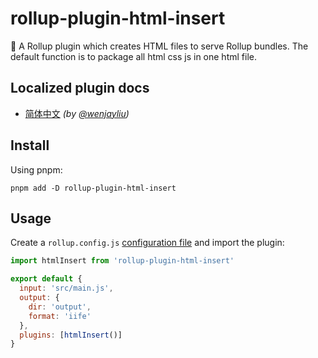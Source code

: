 # rollup-plugin-html-insert

🍣 A Rollup plugin which creates HTML files to serve Rollup bundles. The default function is to package all html css js in one html file.

## Localized plugin docs
- [简体中文](https://github.com/wenjayliu/rollup-plugin-html-insert/blob/main/readme.zh_CN.md) _(by [@wenjayliu](https://github.com/wenjayliu))_

## Install
Using pnpm:

```console
pnpm add -D rollup-plugin-html-insert
```

## Usage

Create a `rollup.config.js` [configuration file](https://www.rollupjs.org/guide/en/#configuration-files) and import the plugin:  

```js
import htmlInsert from 'rollup-plugin-html-insert'

export default {
  input: 'src/main.js',
  output: {
    dir: 'output',
    format: 'iife'
  },
  plugins: [htmlInsert()]
}
```


